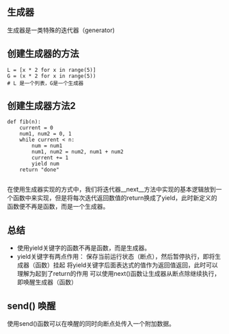 ## 生成器
生成器是一类特殊的迭代器（generator)


## 创建生成器的方法
```
L = [x * 2 for x in range(5)]
G = (x * 2 for x in range(5))
# L 是一个列表，G是一个生成器

```

## 创建生成器方法2
```
def fib(n):
    current = 0
    num1, num2 = 0, 1
    while current < n:
        num = num1
        num1, num2 = num2, num1 + num2
        current += 1
        yield num
    return "done"


```

在使用生成器实现的方式中，我们将迭代器__next__方法中实现的基本逻辑放到一个函数中来实现，但是将每次迭代返回数值的return换成了yield，此时新定义的函数便不再是函数，而是一个生成器。

## 总结
- 使用yield关键字的函数不再是函数，而是生成器。
- yield关键字有两点作用：
保存当前运行状态（断点），然后暂停执行，即将生成器（函数）挂起
将yield关键字后面表达式的值作为返回值返回，此时可以理解为起到了return的作用
可以使用next()函数让生成器从断点除继续执行，即唤醒生成器（函数）

## send() 唤醒
使用send()函数可以在唤醒的同时向断点处传入一个附加数据。
